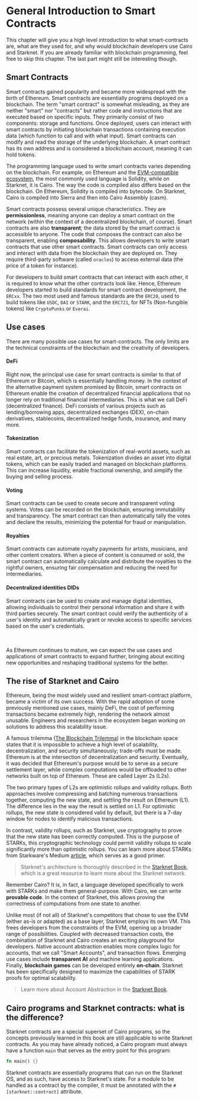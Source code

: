# General Introduction to Smart Contracts

This chapter will give you a high level introduction to what smart-contracts are, what are they used for, and why would blockchain developers use Cairo and Starknet.
If you are already familiar with blockchain programming, feel free to skip this chapter. The last part might still be interesting though.

## Smart Contracts

Smart contracts gained popularity and became more widespread with the birth of Ethereum. Smart contracts are essentially programs deployed on a blockchain. The term "smart contract" is somewhat misleading, as they are neither "smart" nor "contracts" but rather code and instructions that are executed based on specific inputs. They primarily consist of two components: storage and functions. Once deployed, users can interact with smart contracts by initiating blockchain transactions containing execution data (which function to call and with what input). Smart contracts can modify and read the storage of the underlying blockchain. A smart contract has its own address and is considered a blockchain account, meaning it can hold tokens.

The programming language used to write smart contracts varies depending on the blockchain. For example, on Ethereum and the [EVM-compatible ecosystem](https://ethereum.org/en/developers/docs/evm/), the most commonly used language is Solidity, while on Starknet, it is Cairo. The way the code is compiled also differs based on the blockchain. On Ethereum, Solidity is compiled into bytecode. On Starknet, Cairo is compiled into Sierra and then into Cairo Assembly (casm).

Smart contracts possess several unique characteristics. They are **permissionless**, meaning anyone can deploy a smart contract on the network (within the context of a decentralized blockchain, of course). Smart contracts are also **transparent**; the data stored by the smart contract is accessible to anyone. The code that composes the contract can also be transparent, enabling **composability**. This allows developers to write smart contracts that use other smart contracts. Smart contracts can only access and interact with data from the blockchain they are deployed on. They require third-party software (called `oracles`) to access external data (the price of a token for instance).

For developers to build smart contracts that can interact with each other, it is required to know what the other contracts look like. Hence, Ethereum developers started to build standards for smart contract development, the `ERCxx`. The two most used and famous standards are the `ERC20`, used to build tokens like `USDC`, `DAI` or `STARK`, and the `ERC721`, for NFTs (Non-fungible tokens) like `CryptoPunks` or `Everai`.

## Use cases

There are many possible use cases for smart-contracts. The only limits are the technical constraints of the blockchain and the creativity of developers.

#### DeFi

Right now, the principal use case for smart contracts is similar to that of Ethereum or Bitcoin, which is essentially handling money. In the context of the alternative payment system promised by Bitcoin, smart contracts on Ethereum enable the creation of decentralized financial applications that no longer rely on traditional financial intermediaries. This is what we call DeFi (decentralized finance). DeFi consists of various projects such as lending/borrowing apps, decentralized exchanges (DEX), on-chain derivatives, stablecoins, decentralized hedge funds, insurance, and many more.

#### Tokenization

Smart contracts can facilitate the tokenization of real-world assets, such as real estate, art, or precious metals. Tokenization divides an asset into digital tokens, which can be easily traded and managed on blockchain platforms. This can increase liquidity, enable fractional ownership, and simplify the buying and selling process.

#### Voting

Smart contracts can be used to create secure and transparent voting systems. Votes can be recorded on the blockchain, ensuring immutability and transparency. The smart contract can then automatically tally the votes and declare the results, minimizing the potential for fraud or manipulation.

#### Royalties

Smart contracts can automate royalty payments for artists, musicians, and other content creators. When a piece of content is consumed or sold, the smart contract can automatically calculate and distribute the royalties to the rightful owners, ensuring fair compensation and reducing the need for intermediaries.

#### Decentralized identities DIDs

Smart contracts can be used to create and manage digital identities, allowing individuals to control their personal information and share it with third parties securely. The smart contract could verify the authenticity of a user's identity and automatically grant or revoke access to specific services based on the user's credentials.

<br/>
<br/>
As Ethereum continues to mature, we can expect the use cases and applications of smart contracts to expand further, bringing about exciting new opportunities and reshaping traditional systems for the better.

## The rise of Starknet and Cairo

Ethereum, being the most widely used and resilient smart-contract platform, became a victim of its own success. With the rapid adoption of some previously mentioned use cases, mainly DeFi, the cost of performing transactions became extremely high, rendering the network almost unusable. Engineers and researchers in the ecosystem began working on solutions to address this scalability issue.

A famous trilemma ([The Blockchain Trilemma](https://vitalik.ca/general/2021/04/07/sharding.html#the-scalability-trilemma)) in the blockchain space states that it is impossible to achieve a high level of scalability, decentralization, and security simultaneously; trade-offs must be made. Ethereum is at the intersection of decentralization and security. Eventually, it was decided that Ethereum's purpose would be to serve as a secure settlement layer, while complex computations would be offloaded to other networks built on top of Ethereum. These are called Layer 2s (L2s).

The two primary types of L2s are optimistic rollups and validity rollups. Both approaches involve compressing and batching numerous transactions together, computing the new state, and settling the result on Ethereum (L1). The difference lies in the way the result is settled on L1. For optimistic rollups, the new state is considered valid by default, but there is a 7-day window for nodes to identify malicious transactions.

In contrast, validity rollups, such as Starknet, use cryptography to prove that the new state has been correctly computed. This is the purpose of STARKs, this cryptographic technology could permit validity rollups to scale significantly more than optimistic rollups. You can learn more about STARKs from Starkware's Medium [article](https://medium.com/starkware/starks-starkex-and-starknet-9a426680745a), which serves as a good primer.

> Starknet's architecture is thoroughly described in the [Starknet Book](https://book.starknet.io/chapter_4/index.html), which is a great resource to learn more about the Starknet network.

Remember Cairo? It is, in fact, a language developed specifically to work with STARKs and make them general-purpose. With Cairo, we can write **provable code**. In the context of Starknet, this allows proving the correctness of computations from one state to another.

Unlike most (if not all) of Starknet's competitors that chose to use the EVM (either as-is or adapted) as a base layer, Starknet employs its own VM. This frees developers from the constraints of the EVM, opening up a broader range of possibilities. Coupled with decreased transaction costs, the combination of Starknet and Cairo creates an exciting playground for developers. Native account abstraction enables more complex logic for accounts, that we call "Smart Accounts", and transaction flows. Emerging use cases include **transparent AI** and machine learning applications. Finally, **blockchain games** can be developed entirely **on-chain**. Starknet has been specifically designed to maximize the capabilities of STARK proofs for optimal scalability.

> Learn more about Account Abstraction in the [Starknet Book](https://book.starknet.io/chapter_5/index.html).

## Cairo programs and Starknet contracts: what is the difference?

Starknet contracts are a special superset of Cairo programs, so the concepts previously learned in this book are still applicable to write Starknet contracts.
As you may have already noticed, a Cairo program must always have a function `main` that serves as the entry point for this program:

```rust
fn main() {}
```

Starknet contracts are essentially programs that can run on the Starknet OS, and as such, have access to Starknet's state. For a module to be handled as a contract by the compiler, it must be annotated with the `#[starknet::contract]` attribute.
